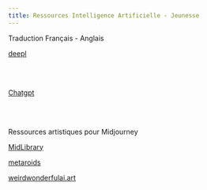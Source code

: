 ```yaml
---
title: Ressources Intelligence Artificielle - Jeunesse
---
```

Traduction Français - Anglais

<a href="https://www.deepl.com/fr/translator">deepl</a>

</br>
</br>


<a href="https://chat.openai.com/" target="_blank" >Chatgpt</a>


</br>
</br>


Ressources artistiques pour Midjourney

<a href="https://www.midlibrary.io/features" target = "_blank" >MidLibrary</a>

<a href="https://metaroids.com/lists/midjourney-art-styles-gigapack-free-200-prompt-keywords/" target = "_blank" >metaroids</a>

<a href="https://weirdwonderfulai.art/resources/midjourney-style-chart-by-robomar-ai-art/" target = "_blank">weirdwonderfulai.art</a>